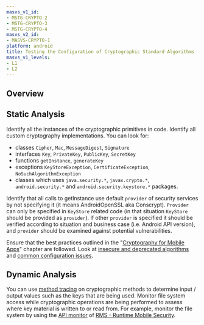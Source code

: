 ```yaml
---
masvs_v1_id:
- MSTG-CRYPTO-2
- MSTG-CRYPTO-3
- MSTG-CRYPTO-4
masvs_v2_id:
- MASVS-CRYPTO-1
platform: android
title: Testing the Configuration of Cryptographic Standard Algorithms
masvs_v1_levels:
- L1
- L2
---
```


## Overview

## Static Analysis

Identify all the instances of the cryptographic primitives in code. Identify all custom cryptography implementations. You can look for:

- classes `Cipher`, `Mac`, `MessageDigest`, `Signature`
- interfaces `Key`, `PrivateKey`, `PublicKey`, `SecretKey`
- functions `getInstance`, `generateKey`
- exceptions `KeyStoreException`, `CertificateException`, `NoSuchAlgorithmException`
- classes which uses `java.security.*`, `javax.crypto.*`, `android.security.*` and `android.security.keystore.*` packages.

Identify that all calls to getInstance use default `provider` of security services by not specifying it (it means AndroidOpenSSL aka Conscrypt). `Provider` can only be specified in `KeyStore` related code (in that situation `KeyStore` should be provided as `provider`). If other `provider` is specified it should be verified according to situation and business case (i.e. Android API version), and `provider` should be examined against potential vulnerabilities.  

Ensure that the best practices outlined in the "[Cryptography for Mobile Apps](0x04g-Testing-Cryptography.md)" chapter are followed. Look at [insecure and deprecated algorithms](0x04g-Testing-Cryptography.md#identifying-insecure-and/or-deprecated-cryptographic-algorithms) and [common configuration issues](0x04g-Testing-Cryptography.md#common-configuration-issues).

## Dynamic Analysis

You can use [method tracing](0x05c-Reverse-Engineering-and-Tampering.md#method-tracing) on cryptographic methods to determine input / output values such as the keys that are being used. Monitor file system access while cryptographic operations are being performed to assess where key material is written to or read from. For example, monitor the file system by using the [API monitor](https://github.com/m0bilesecurity/RMS-Runtime-Mobile-Security#8-api-monitor---android-only) of [RMS - Runtime Mobile Security](0x08a-Testing-Tools.md#RMS-Runtime-Mobile-Security).

